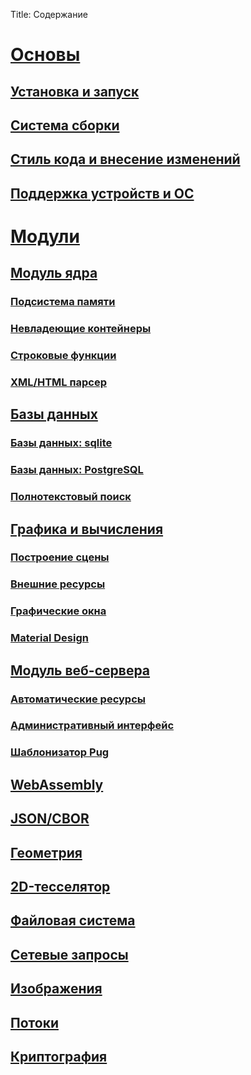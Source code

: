 Title: Содержание

# [Основы](index.md)

## [Установка и запуск](basics/installation.md)
## [Система сборки](basics/buildsystem.md)
## [Стиль кода и внесение изменений](basics/contribution.md)
## [Поддержка устройств и ОС](basics/support.md)

# [Модули](modules/index.md)

## [Модуль ядра](modules/core/index.md)
### [Подсистема памяти](modules/core/mempool.md)
### [Невладеющие контейнеры](modules/core/nonowned.md)
### [Строковые функции](modules/core/strings.md)
### [XML/HTML парсер](modules/core/html.md)
## [Базы данных](modules/db/index.md)
### [Базы данных: sqlite](modules/db/sqlite.md)
### [Базы данных: PostgreSQL](modules/db/postgres.md)
### [Полнотекстовый поиск](modules/db/search.md)
## [Графика и вычисления](modules/xenolith/index.md)
### [Построение сцены](modules/xenolith/scene.md)
### [Внешние ресурсы](modules/xenolith/resources.md)
### [Графические окна](modules/xenolith/view.md)
### [Material Design](modules/xenolith/material.md)
## [Модуль веб-сервера](modules/web/index.md)
### [Автоматические ресурсы](modules/web/resource.md)
### [Административный интерфейс](modules/web/tools.md)
### [Шаблонизатор Pug](modules/web/pug.md)
## [WebAssembly](modules/wasm/index.md)
## [JSON/CBOR](modules/data.md)
## [Геометрия](modules/geom.md)
## [2D-тесселятор](modules/tess.md)
## [Файловая система](modules/filesystem.md)
## [Сетевые запросы](modules/network.md)
## [Изображения](modules/bitmap.md)
## [Потоки](modules/threads.md)
## [Криптография](modules/crypto.md)
